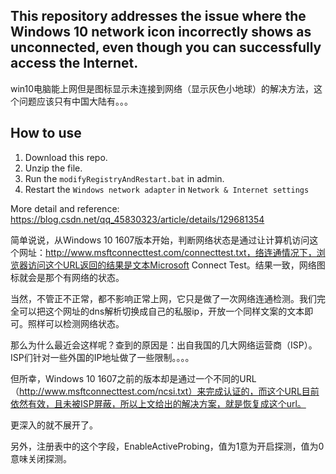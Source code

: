 ## This repository addresses the issue where the Windows 10 network icon incorrectly shows as unconnected, even though you can successfully access the Internet.
win10电脑能上网但是图标显示未连接到网络（显示灰色小地球）的解决方法，这个问题应该只有中国大陆有。。。

## How to use
1. Download this repo.
2. Unzip the file.
3. Run the `modifyRegistryAndRestart.bat` in admin.
4. Restart the `Windows network adapter` in `Network & Internet settings`

More detail and reference:
https://blog.csdn.net/qq_45830323/article/details/129681354


简单说说，从Windows 10 1607版本开始，判断网络状态是通过让计算机访问这个网址：http://www.msftconnecttest.com/connecttest.txt，络连通情况下，浏览器访问这个URL返回的结果是文本Microsoft Connect Test。结果一致，网络图标就会是那个有网络的状态。

当然，不管正不正常，都不影响正常上网，它只是做了一次网络连通检测。我们完全可以把这个网址的dns解析切换成自己的私服ip，开放一个同样文案的文本即可。照样可以检测网络状态。

那么为什么最近会这样呢？查到的原因是：出自我国的几大网络运营商（ISP）。ISP们针对一些外国的IP地址做了一些限制。。。。 

 但所幸，Windows 10 1607之前的版本却是通过一个不同的URL（http://www.msftconnecttest.com/ncsi.txt）来完成认证的，而这个URL目前依然有效，且未被ISP屏蔽，所以上文给出的解决方案，就是恢复成这个url。

更深入的就不展开了。

另外，注册表中的这个字段，EnableActiveProbing，值为1意为开启探测，值为0意味关闭探测。
